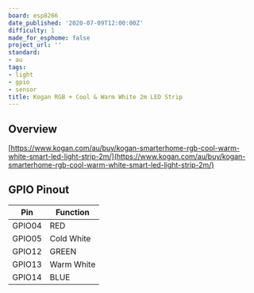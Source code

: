 ```yaml
---
board: esp8266
date_published: '2020-07-09T12:00:00Z'
difficulty: 1
made_for_esphome: false
project_url: ''
standard:
- au
tags:
- light
- gpio
- sensor
title: Kogan RGB + Cool & Warm White 2m LED Strip
---
```


## Overview

[https://www.kogan.com/au/buy/kogan-smarterhome-rgb-cool-warm-white-smart-led-light-strip-2m/](https://www.kogan.com/au/buy/kogan-smarterhome-rgb-cool-warm-white-smart-led-light-strip-2m/)

## GPIO Pinout

| Pin    | Function                   |
|--------|----------------------------|
| GPIO04 | RED                        |
| GPIO05 | Cold White                 |
| GPIO12 | GREEN                      |
| GPIO13 | Warm White                 |
| GPIO14 | BLUE                       |